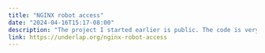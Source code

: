 ```yaml
---
title: "NGINX robot access"
date: "2024-04-16T15:17-08:00"
description: "The project I started earlier is public. The code is very rough, but it may be of interest to others and, who knows, someone may care to ..."
link: https://underlap.org/nginx-robot-access
---
```

